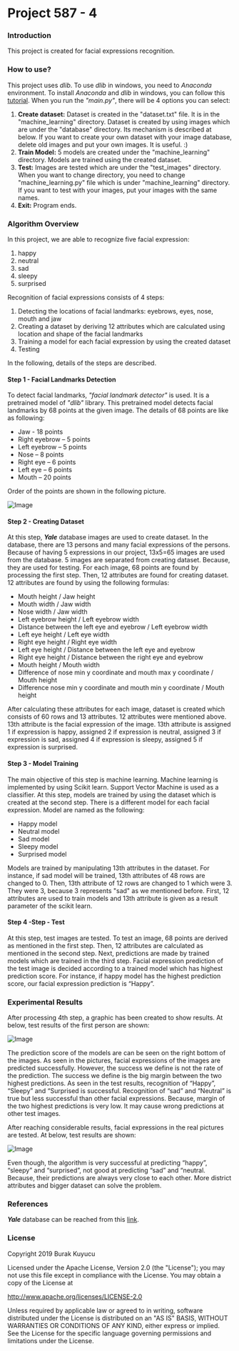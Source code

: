 Project 587 - 4
===============

### Introduction
This project is created for facial expressions recognition.

### How to use?
This project uses _dlib_. To use _dlib_ in windows, you need to _Anaconda_ environment. To install _Anaconda_ and _dlib_ in windows, you can follow this [tutorial](https://www.learnopencv.com/install-opencv-3-and-dlib-on-windows-python-only/). When you run the _"main.py"_, there will be 4 options you can select:

1) **Create dataset:** Dataset is created in the "dataset.txt" file. It is in the "machine_learning" directory. Dataset is created by using images which are under the "database" directory. Its mechanism is described at below. If you want to create your own dataset with your image database, delete old images and put your own images. It is useful. :)<br>
2) **Train Model:** 5 models are created under the "machine_learning" directory. Models are trained using the created dataset.<br>
3) **Test:** Images are tested which are under the "test_images" directory. When you want to change directory, you need to change "machine_learning.py" file which is under "machine_learning" directory. If you want to test with your images, put your images with the same names.<br>
4) **Exit:** Program ends.<br>

### Algorithm Overview
In this project, we are able to recognize five facial expression: 

1) happy<br>
2) neutral<br>
3) sad<br>
4) sleepy<br>
5) surprised<br>

Recognition of facial expressions consists of 4 steps:

1) Detecting the locations of facial landmarks: eyebrows, eyes, nose, mouth and jaw<br>
2) Creating a dataset by deriving 12 attributes which are calculated using location and shape of the facial landmarks<br>
3) Training a model for each facial expression by using the created dataset<br>
4) Testing<br>

In the following, details of the steps are described.

#### Step 1 - Facial Landmarks Detection
To detect facial landmarks, _"facial landmark detector"_ is used. It is a pretrained model of _"dlib"_ library. This pretrained model detects facial landmarks by 68 points at the given image. The details of 68 points are like as following:

* Jaw - 18 points
* Right eyebrow – 5 points
* Left eyebrow – 5 points
* Nose – 8 points
* Right eye – 6 points
* Left eye – 6 points
* Mouth – 20 points

Order of the points are shown in the following picture.

![Image](extras/1.png)

#### Step 2 - Creating Dataset
At this step, _**Yale**_ database images are used to create dataset. In the database, there are 13 persons and many facial expressions of the persons. Because of having 5 expressions in our project, 13x5=65 images are used from the database. 5 images are separated from creating dataset. Because, they are used for testing. For each image, 68 points are found by processing the first step. Then, 12 attributes are found for creating dataset. 12 attributes are found by using the following formulas:

* Mouth height / Jaw height
* Mouth width / Jaw width
* Nose width / Jaw width
* Left eyebrow height / Left eyebrow width
* Distance between the left eye and eyebrow / Left eyebrow width
* Left eye height / Left eye width
* Right eye height / Right eye width
* Left eye height / Distance between the left eye and eyebrow
* Right eye height / Distance between the right eye and eyebrow
* Mouth height / Mouth width
* Difference of nose min y coordinate and mouth max y coordinate / Mouth height
* Difference nose min y coordinate and mouth min y coordinate / Mouth height

After calculating these attributes for each image, dataset is created which consists of 60 rows and 13 attributes. 12 attributes were mentioned above. 13th attribute is the facial expression of the image. 13th attribute is assigned 1 if expression is happy, assigned 2 if expression is neutral, assigned 3 if expression is sad, assigned 4 if expression is sleepy, assigned 5 if expression is surprised.

#### Step 3 - Model Training
The main objective of this step is machine learning. Machine learning is implemented by using Scikit learn. Support Vector Machine is used as a classifier. At this step, models are trained by using the dataset which is created at the second step. There is a different model for each facial expression. Model are named as the following:

* Happy model
* Neutral model
* Sad model
* Sleepy model
* Surprised model

Models are trained by manipulating 13th attributes in the dataset. For instance, if sad model will be trained, 13th attributes of 48 rows are changed to 0. Then, 13th attribute of 12 rows are changed to 1 which were 3. They were 3, because 3 represents "sad" as we mentioned before. First, 12 attributes are used to train models and 13th attribute is given as a result parameter of the scikit learn.

#### Step 4 -Step - Test
At this step, test images are tested. To test an image, 68 points are derived as mentioned in the first step. Then, 12 attributes are calculated as mentioned in the second step. Next, predictions are made by trained models which are trained in the third step. Facial expression prediction of the test image is decided according to a trained model which has highest prediction score. For instance, if happy model has the highest prediction score, our facial expression prediction is “Happy”.

### Experimental Results
After processing 4th step, a graphic has been created to show results. At below, test results of the first person are shown:

![Image](extras/2.png)

The prediction score of the models are can be seen on the right bottom of the images. As seen in the pictures, facial expressions of the images are predicted successfully. However, the success we define is not the rate of the prediction. The success we define is the big margin between the two highest predictions. As seen in the test results, recognition of “Happy”, “Sleepy” and “Surprised is successful. Recognition of “sad” and “Neutral” is true but less successful than other facial expressions. Because, margin of the two highest predictions is very low. It may cause wrong predictions at other test images.

After reaching considerable results, facial expressions in the real pictures are tested. At below, test results are shown:

![Image](extras/3.png)

Even though, the algorithm is very successful at predicting “happy”, “sleepy” and “surprised”, not good at predicting “sad” and “neutral. Because, their predictions are always very close to each other. More district attributes and bigger dataset can solve the problem.

### References
_**Yale**_ database can be reached from this [link](https://vismod.media.mit.edu/vismod/classes/mas622-00/datasets/).<br>

### License
Copyright 2019 Burak Kuyucu

Licensed under the Apache License, Version 2.0 (the "License");
you may not use this file except in compliance with the License.
You may obtain a copy of the License at

http://www.apache.org/licenses/LICENSE-2.0

Unless required by applicable law or agreed to in writing, software
distributed under the License is distributed on an "AS IS" BASIS,
WITHOUT WARRANTIES OR CONDITIONS OF ANY KIND, either express or implied.
See the License for the specific language governing permissions and
limitations under the License.
